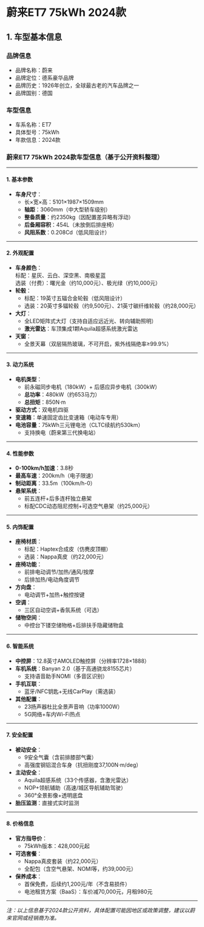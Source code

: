 
# 蔚来ET7 75kWh 2024款
## 1. 车型基本信息
### 品牌信息
- 品牌名称：蔚来
- 品牌定位：德系豪华品牌
- 品牌历史：1926年创立，全球最古老的汽车品牌之一
- 品牌国别：德国

### 车型信息
- 车系名称：ET7
- 具体型号：75kWh
- 年款信息：2024款

### 蔚来ET7 75kWh 2024款车型信息（基于公开资料整理）

---

#### **1. 基本参数**
- **车身尺寸**：  
  - 长×宽×高：5101×1987×1509mm  
  - **轴距**：3060mm（中大型轿车级别）  
  - **整备质量**：约2350kg（因配置差异略有浮动）  
  - **后备厢容积**：454L（未放倒后排座椅）  
  - **风阻系数**：0.208Cd（低风阻设计）

---

#### **2. 外观配置**
- **车身颜色**：  
  标配：星灰、云白、深空黑、南极星蓝  
  选装（付费）：曙光金（约10,000元）、极光绿（约10,000元）  
- **轮毂**：  
  - 标配：19英寸五辐合金轮毂（低风阻设计）  
  - 选装：20英寸多辐轮毂（约9,500元）、21英寸碳纤维轮毂（约28,000元）  
- **大灯**：  
  - 全LED矩阵式大灯（支持自适应远近光、转向辅助照明）  
  - **激光雷达**：车顶集成1颗Aquila超感系统激光雷达  
- **天窗**：  
  - 全景天幕（双层隔热玻璃，不可开启，紫外线隔绝率≥99.9%）  

---

#### **3. 动力系统**
- **电机类型**：  
  - 前永磁同步电机（180kW）+ 后感应异步电机（300kW）  
  - **总功率**：480kW（约653马力）  
  - **总扭矩**：850N·m  
- **驱动方式**：双电机四驱  
- **变速箱**：单速固定齿比变速箱（电动车专用）  
- **电池容量**：75kWh三元锂电池（CLTC续航约530km）  
  - 支持换电（蔚来第三代换电站）  

---

#### **4. 性能参数**
- **0-100km/h加速**：3.8秒  
- **最高车速**：200km/h（电子限速）  
- **制动距离**：33.5m（100km/h-0）  
- **悬架系统**：  
  - 前五连杆+后多连杆独立悬架  
  - 标配CDC动态阻尼控制+可选空气悬架（约25,000元）  

---

#### **5. 内饰配置**
- **座椅材质**：  
  - 标配：Haptex合成皮（仿麂皮顶棚）  
  - 选装：Nappa真皮（约22,000元）  
- **座椅功能**：  
  - 前排电动调节/加热/通风/按摩  
  - 后排加热/电动角度调节  
- **方向盘**：  
  - 电动调节+加热+触控按键  
- **空调**：  
  - 三区自动空调+香氛系统（可选）  
- **储物空间**：  
  - 中控台下镂空储物格+后排扶手隐藏储物盒  

---

#### **6. 智能系统**
- **中控屏**：12.8英寸AMOLED触控屏（分辨率1728×1888）  
- **车机系统**：Banyan 2.0（基于高通骁龙8155芯片）  
  - 支持语音助手NOMI（多音区识别）  
- **手机互联**：  
  - 蓝牙/NFC钥匙+无线CarPlay（需选装）  
- **其他配置**：  
  - 23扬声器杜比全景声音响（功率1000W）  
  - 5G网络+车内Wi-Fi热点  

---

#### **7. 安全配置**
- **被动安全**：  
  - 9安全气囊（含前排膝部气囊）  
  - 高强度钢铝混合车身（抗扭刚度37,100N·m/deg）  
- **主动安全**：  
  - Aquila超感系统（33个传感器，含激光雷达）  
  - NOP+领航辅助（高速/城区导航辅助驾驶）  
  - 360°全景影像+透明底盘  
- **胎压监测**：直接式实时监测  

---

#### **8. 价格信息**
- **官方指导价**：  
  - 75kWh版本：428,000元起  
- **可选套餐**：  
  - Nappa真皮套装（约22,000元）  
  - 全配包（含空气悬架、NOMI等，约39,000元）  
- **保养成本**：  
  - 首保免费，后续约1,200元/年（不含易损件）  
  - 电池租赁方案（BaaS）：车价减70,000元，月租980元  

---

*注：以上信息基于2024款公开资料，具体配置可能因地区或政策调整，建议以蔚来官网或经销商为准。*
